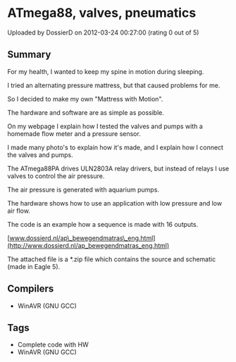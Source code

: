 # ATmega88, valves, pneumatics

Uploaded by DossierD on 2012-03-24 00:27:00 (rating 0 out of 5)

## Summary

For my health, I wanted to keep my spine in motion during sleeping.  

I tried an alternating pressure mattress, but that caused problems for me.  

So I decided to make my own "Mattress with Motion".  

The hardware and software are as simple as possible.


On my webpage I explain how I tested the valves and pumps with a homemade flow meter and a pressure sensor.  

I made many photo's to explain how it's made, and I explain how I connect the valves and pumps.  

The ATmega88PA drives ULN2803A relay drivers, but instead of relays I use valves to control the air pressure.  

The air pressure is generated with aquarium pumps.


The hardware shows how to use an application with low pressure and low air flow.  

The code is an example how a sequence is made with 16 outputs.


[www.dossierd.nl/ap\_bewegendmatras\_eng.html](http://www.dossierd.nl/ap_bewegendmatras_eng.html)


The attached file is a *.zip file which contains the source and schematic (made in Eagle 5).

## Compilers

- WinAVR (GNU GCC)

## Tags

- Complete code with HW
- WinAVR (GNU GCC)
